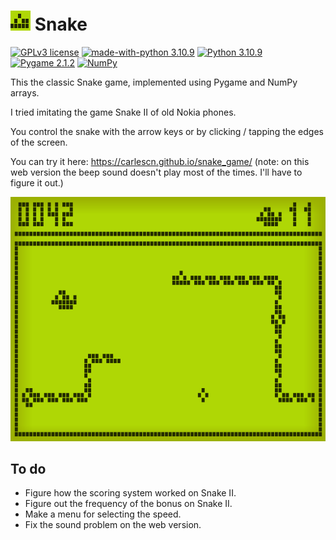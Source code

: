 # ![icon](icon.png) Snake

[![GPLv3 license](https://img.shields.io/badge/License-GPLv3.0-blue.svg)](https://github.com/carlescn/rclone-jobman/blob/main/LICENSE)
[![made-with-python 3.10.9](https://img.shields.io/badge/Made%20with-VS%20Code-1f425f.svg?logo=visualstudio)](https://code.visualstudio.com/)
[![Python 3.10.9](https://img.shields.io/badge/Python-3.10.9-darkgreen.svg?logo=python)](https://www.python.org/)
[![Pygame 2.1.2](https://img.shields.io/badge/Pygame-2.1.2-darkgreen.svg?logo=pygame)](https://www.pygame.org/)
[![NumPy](https://img.shields.io/badge/NumPy-1.24.1-darkgreen.svg?logo=numpy)](https://numpy.org/)

This the classic Snake game, implemented using Pygame and NumPy arrays.

I tried imitating the game Snake II of old Nokia phones.

You control the snake with the arrow keys
or by clicking / tapping the edges of the screen.

You can try it here: <https://carlescn.github.io/snake_game/>
(note: on this web version the beep sound doesn't play most of the times.
I'll have to figure it out.)

![screenshot](screenshots/latest.png)

## To do

- Figure how the scoring system worked on Snake II.
- Figure out the frequency of the bonus on Snake II.
- Make a menu for selecting the speed.
- Fix the sound problem on the web version.
